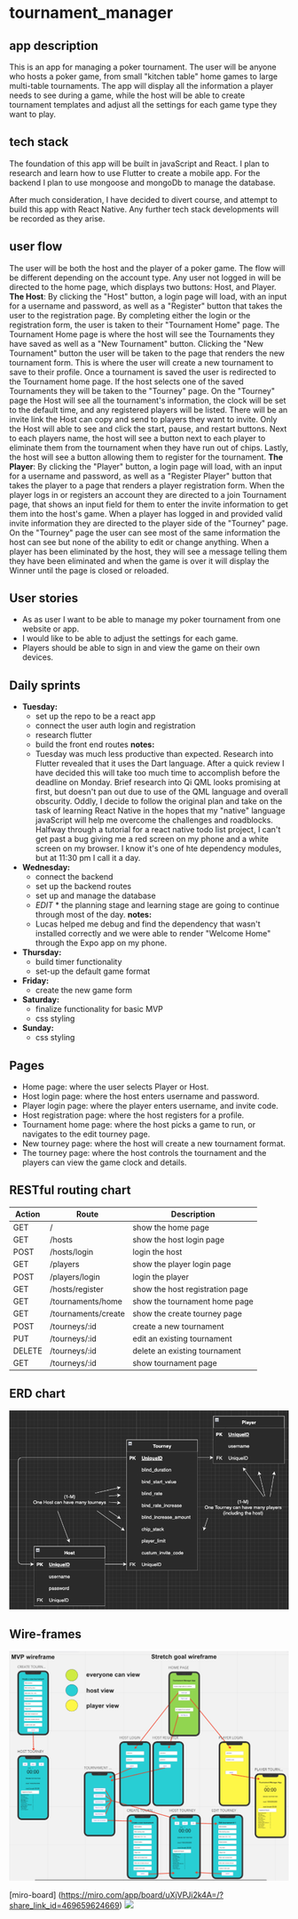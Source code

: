 # tournament_manager
## app description
This is an app for managing a poker tournament. The user will be anyone who hosts a poker game, from small "kitchen table" home games to large multi-table tournaments. The app will display all the information a player needs to see during a game, while the host will be able to create tournament templates and adjust all the settings for each game type they want to play.

## tech stack

The foundation of this app will be built in javaScript and React. I plan to research and learn how to use Flutter to create a mobile app. For the backend I plan to use mongoose and mongoDb to manage the database.

After much consideration, I have decided to divert course, and attempt to build this app with React Native. Any further tech stack developments will be recorded as they arise.

## user flow
The user will be both the host and the player of a poker game. The flow will be different depending on the account type. Any user not logged in will be directed to the home page, which displays two buttons: Host, and Player.
__The Host__: By clicking the "Host" button, a login page will load, with an input for a username and password, as well as a "Register" button that takes the user to the registration page. By completing either the login or the registration form, the user is taken to their "Tournament Home" page.
The Tournament Home page is where the host will see the Tournaments they have saved as well as a "New Tournament" button. Clicking the "New Tournament" button the user will be taken to the page that renders the new tournament form. This is where the user will create a new tournament to save to their profile. Once a tournament is saved the user is redirected to the Tournament home page. If the host selects one of the saved Tournaments they will be taken to the "Tourney" page.
On the "Tourney" page the Host will see all the tournament's information, the clock will be set to the default time, and any registered players will be listed. There will be an invite link the Host can copy and send to players they want to invite. Only the Host will able to see and click the start, pause, and restart buttons. Next to each players name, the host will see a button next to each player to eliminate them from the tournament when they have run out of chips. Lastly, the host will see a button allowing them to register for the tournament.
__The Player__: By clicking the "Player" button, a login page will load, with an input for a username and password, as well as a "Register Player" button that takes the player to a page that renders a player registration form. When the player logs in or registers an account they are directed to a join Tournament page, that shows an input field for them to enter the invite information to get them into the host's game.
When a player has logged in and provided valid invite information they are directed to the player side of the "Tourney" page. On the "Tourney" page the user can see most of the same information the host can see but none of the ability to edit or change anything. When a player has been eliminated by the host, they will see a message telling them they have been eliminated and when the game is over it will display the Winner until the page is closed or reloaded.

## User stories

* As as user I want to be able to manage my poker tournament from one website or app.
* I would like to be able to adjust the settings for each game.
* Players should be able to sign in and view the game on their own devices.

## Daily sprints

* __Tuesday:__
    * set up the repo to be a react app
    * connect the user auth login and registration
    * research flutter
    * build the front end routes
    __notes:__
     * Tuesday was much less productive than expected. Research into Flutter revealed that it uses the Dart language. After a quick review I have decided this will take too much time to accomplish before the deadline on Monday. Brief research into Qi QML looks promising at first, but doesn't pan out due to use of the QML language and overall obscurity. Oddly, I decide to follow the original plan and take on the task of learning React Native in the hopes that my "native" language javaScript will help me overcome the challenges and roadblocks. Halfway through a tutorial for a react native todo list project, I can't get past a bug giving me a red screen on my phone and a white screen on my browser. I know it's one of hte dependency modules, but at 11:30 pm I call it a day.
* __Wednesday:__
    * connect the backend
    * set up the backend routes
    * set up and manage the database
     * _EDIT_ * the planning stage and learning stage are going to continue through most of the day. 
    __notes:__
     * Lucas helped me debug and find the dependency that wasn't installed correctly and we were able to render "Welcome Home" through the Expo app on my phone.
* __Thursday:__
    * build timer functionality
    * set-up the default game format
* __Friday:__
    * create the new game form
* __Saturday:__
    * finalize functionality for basic MVP
    * css styling
* __Sunday:__
    * css styling

## Pages

* Home page: where the user selects Player or Host.
* Host login page: where the host enters username and password.
* Player login page: where the player enters username, and invite code.
* Host registration page: where the host registers for a profile.
* Tournament home page: where the host picks a game to run, or navigates to the edit tourney page.
* New tourney page: where the host will create a new tournament format.
* The tourney page: where the host controls the tournament and the players can view the game clock and details.

## RESTful routing chart

| **Action** | **Route** | **Description** |
|--------|-------|-------------|
| GET    | / | show the home page |
| GET    | /hosts | show the host login page |
| POST   | /hosts/login | login the host |
| GET    | /players | show the player login page |
| POST   | /players/login | login the player |
| GET    | /hosts/register | show the host registration page |
| GET    | /tournaments/home  | show the tournament home page |
| GET    | /tournaments/create  | show the create tourney page |
| POST   | /tourneys/:id | create a new tournament |
| PUT    | /tourneys/:id    | edit an existing tournament |
| DELETE | /tourneys/:id  | delete an existing tournament |
| GET    | /tourneys/:id | show tournament page |

## ERD chart

![](erd.png)

## Wire-frames

![](main-wireframe.png)

[miro-board] (https://miro.com/app/board/uXjVPJi2k4A=/?share_link_id=469659624669)
![](https://file%2B.vscode-resource.vscode-cdn.net/Users/timpalmer/Pictures/Photos%20Library.photoslibrary/originals/F/FB8C3B27-433F-4495-A47C-E30E5E65895C.jpeg?version%3D1666754509018)